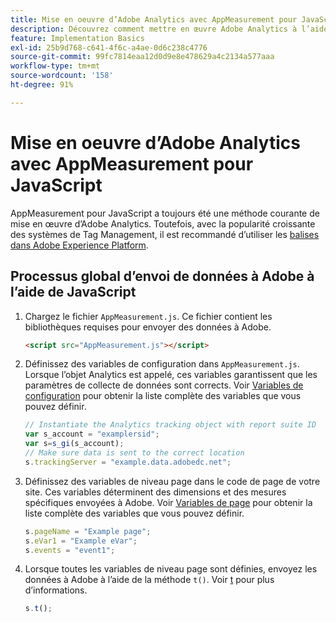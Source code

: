 ```yaml
---
title: Mise en oeuvre d’Adobe Analytics avec AppMeasurement pour JavaScript
description: Découvrez comment mettre en œuvre Adobe Analytics à l’aide de JavaScript sans système de gestion des balises.
feature: Implementation Basics
exl-id: 25b9d768-c641-4f6c-a4ae-0d6c238c4776
source-git-commit: 99fc7814eaa12d0d9e8e478629a4c2134a577aaa
workflow-type: tm+mt
source-wordcount: '158'
ht-degree: 91%

---
```


# Mise en oeuvre d’Adobe Analytics avec AppMeasurement pour JavaScript

AppMeasurement pour JavaScript a toujours été une méthode courante de mise en œuvre d’Adobe Analytics. Toutefois, avec la popularité croissante des systèmes de Tag Management, il est recommandé d’utiliser les [balises dans Adobe Experience Platform](../launch/overview.md).

## Processus global d’envoi de données à Adobe à l’aide de JavaScript

1. Chargez le fichier `AppMeasurement.js`. Ce fichier contient les bibliothèques requises pour envoyer des données à Adobe.

   ```html
   <script src="AppMeasurement.js"></script>
   ```

2. Définissez des variables de configuration dans `AppMeasurement.js`. Lorsque l’objet Analytics est appelé, ces variables garantissent que les paramètres de collecte de données sont corrects. Voir [Variables de configuration](../vars/config-vars/configuration-variables.md) pour obtenir la liste complète des variables que vous pouvez définir.

   ```js
   // Instantiate the Analytics tracking object with report suite ID
   var s_account = "examplersid";
   var s=s_gi(s_account);
   // Make sure data is sent to the correct location
   s.trackingServer = "example.data.adobedc.net";
   ```

3. Définissez des variables de niveau page dans le code de page de votre site. Ces variables déterminent des dimensions et des mesures spécifiques envoyées à Adobe. Voir [Variables de page](../vars/page-vars/page-variables.md) pour obtenir la liste complète des variables que vous pouvez définir.

   ```js
   s.pageName = "Example page";
   s.eVar1 = "Example eVar";
   s.events = "event1";
   ```

4. Lorsque toutes les variables de niveau page sont définies, envoyez les données à Adobe à l’aide de la méthode `t()`. Voir [t](../vars/functions/t-method.md) pour plus d’informations.

   ```js
   s.t();
   ```
